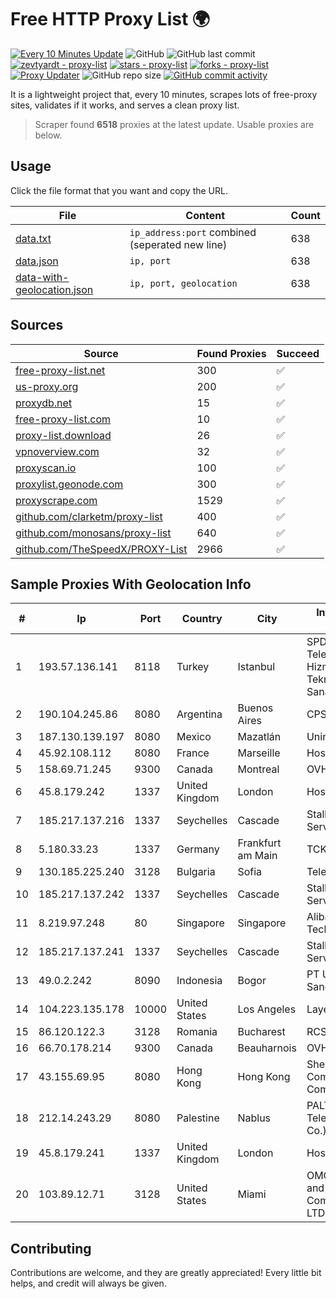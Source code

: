 
# Free HTTP Proxy List 🌍

[![Every 10 Minutes Update](https://github.com/mertguvencli/http-proxy-list/actions/workflows/main.yml/badge.svg?branch=main)](https://github.com/mertguvencli/http-proxy-list/actions/workflows/main.yml)
![GitHub](https://img.shields.io/github/license/mertguvencli/http-proxy-list)
![GitHub last commit](https://img.shields.io/github/last-commit/mertguvencli/http-proxy-list)
[![zevtyardt - proxy-list](https://img.shields.io/static/v1?label=zevtyardt&message=proxy-list&color=blue&logo=github)](https://github.com/zevtyardt/proxy-list "Go to GitHub repo")
[![stars - proxy-list](https://img.shields.io/github/stars/zevtyardt/proxy-list?style=social)](https://github.com/zevtyardt/proxy-list)
[![forks - proxy-list](https://img.shields.io/github/forks/zevtyardt/proxy-list?style=social)](https://github.com/zevtyardt/proxy-list)
[![Proxy Updater](https://github.com/zevtyardt/proxy-list/workflows/Proxy%20Updater/badge.svg)](https://github.com/zevtyardt/proxy-list/actions?query=workflow:"Proxy+Updater")
![GitHub repo size](https://img.shields.io/github/repo-size/zevtyardt/proxy-list)
[![GitHub commit activity](https://img.shields.io/github/commit-activity/m/zevtyardt/proxy-list?logo=commits)](https://github.com/zevtyardt/proxy-list/commits/main)

It is a lightweight project that, every 10 minutes, scrapes lots of free-proxy sites, validates if it works, and serves a clean proxy list.

> Scraper found **6518** proxies at the latest update. Usable proxies are below.

## Usage

Click the file format that you want and copy the URL.

|File|Content|Count|
|----|-------|-----|
|[data.txt](https://raw.githubusercontent.com/mertguvencli/http-proxy-list/main/proxy-list/data.txt)|`ip_address:port` combined (seperated new line)|638|
|[data.json](https://raw.githubusercontent.com/mertguvencli/http-proxy-list/main/proxy-list/data.json)|`ip, port`|638|
|[data-with-geolocation.json](https://raw.githubusercontent.com/mertguvencli/http-proxy-list/main/proxy-list/data-with-geolocation.json)|`ip, port, geolocation`|638|

## Sources

|Source|Found Proxies|Succeed|
|------|-------------|-------|
|[free-proxy-list.net](https://free-proxy-list.net)|300|✅|
|[us-proxy.org](https://www.us-proxy.org)|200|✅|
|[proxydb.net](http://proxydb.net)|15|✅|
|[free-proxy-list.com](https://free-proxy-list.com/?page=&port=&type%5B%5D=http&type%5B%5D=https&up_time=0&search=Search)|10|✅|
|[proxy-list.download](https://www.proxy-list.download/HTTP)|26|✅|
|[vpnoverview.com](https://vpnoverview.com/privacy/anonymous-browsing/free-proxy-servers)|32|✅|
|[proxyscan.io](https://www.proxyscan.io)|100|✅|
|[proxylist.geonode.com](https://proxylist.geonode.com/api/proxy-list?limit=300&page=1&sort_by=lastChecked&sort_type=desc&protocols=http,https)|300|✅|
|[proxyscrape.com](https://api.proxyscrape.com/v2/?request=displayproxies&protocol=http&timeout=10000&country=all&ssl=all&anonymity=all)|1529|✅|
|[github.com/clarketm/proxy-list](https://raw.githubusercontent.com/clarketm/proxy-list/master/proxy-list-raw.txt)|400|✅|
|[github.com/monosans/proxy-list](https://raw.githubusercontent.com/monosans/proxy-list/main/proxies/http.txt)|640|✅|
|[github.com/TheSpeedX/PROXY-List](https://raw.githubusercontent.com/TheSpeedX/PROXY-List/master/http.txt)|2966|✅|


## Sample Proxies With Geolocation Info

|#|Ip|Port|Country|City|Internet Service Provider|
|-|--|----|-------|----|-------------------------|
|1|193.57.136.141|8118|Turkey|Istanbul|SPDNet Telekomunikasyon Hizmetleri Bilgi Teknolojileri Taahhut Sanayi Ve Ticare|
|2|190.104.245.86|8080|Argentina|Buenos Aires|CPS|
|3|187.130.139.197|8080|Mexico|Mazatlán|Uninet S.A. de C.V.|
|4|45.92.108.112|8080|France|Marseille|Hosteur SAS|
|5|158.69.71.245|9300|Canada|Montreal|OVH SAS|
|6|45.8.179.242|1337|United Kingdom|London|Hostland LLC|
|7|185.217.137.216|1337|Seychelles|Cascade|Stallion Network Services Limited|
|8|5.180.33.23|1337|Germany|Frankfurt am Main|TCK OOO|
|9|130.185.225.240|3128|Bulgaria|Sofia|Telepoint Ltd|
|10|185.217.137.242|1337|Seychelles|Cascade|Stallion Network Services Limited|
|11|8.219.97.248|80|Singapore|Singapore|Alibaba (US) Technology Co., Ltd.|
|12|185.217.137.241|1337|Seychelles|Cascade|Stallion Network Services Limited|
|13|49.0.2.242|8090|Indonesia|Bogor|PT Usaha Adi Sanggoro|
|14|104.223.135.178|10000|United States|Los Angeles|LayerHost|
|15|86.120.122.3|3128|Romania|Bucharest|RCS & RDS|
|16|66.70.178.214|9300|Canada|Beauharnois|OVH SAS|
|17|43.155.69.95|8080|Hong Kong|Hong Kong|Shenzhen Tencent Computer Systems Company Limited|
|18|212.14.243.29|8080|Palestine|Nablus|PALTEL (Palestine Telecommunications Co.).|
|19|45.8.179.241|1337|United Kingdom|London|Hostland LLC|
|20|103.89.12.71|3128|United States|Miami|OMC Computers and Communications LTD|



## Contributing

Contributions are welcome, and they are greatly appreciated! Every
little bit helps, and credit will always be given.

